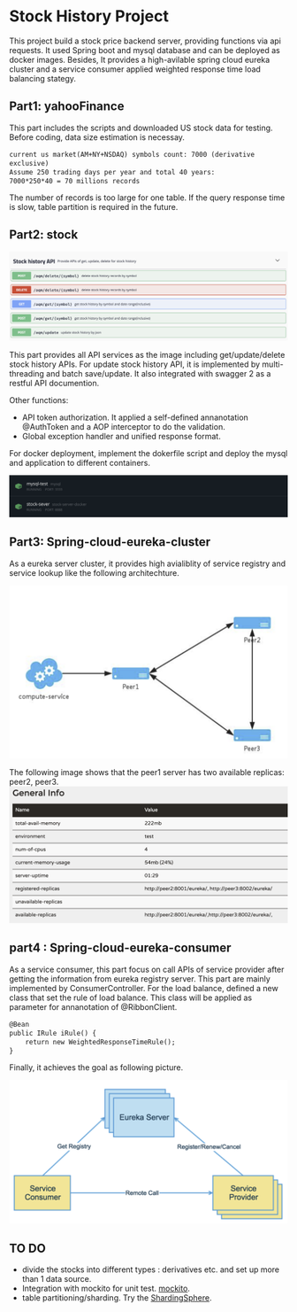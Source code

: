 # Stock History Project

This project  build a stock price backend server, providing functions via api requests. It used  Spring boot and mysql database and can be deployed as docker images. Besides, It provides a high-avilable spring cloud eureka cluster and a service consumer applied weighted response time load balancing stategy.

## Part1: yahooFinance 
This part includes the scripts and downloaded US stock data for testing.
Before coding, data size estimation is necessay. 

```
current us market(AM+NY+NSDAQ) symbols count: 7000 (derivative exclusive)
Assume 250 trading days per year and total 40 years:
7000*250*40 = 70 millions records
```
The number of records is too large for one table. If the query response time is slow, table partition is required in the future.

## Part2: stock 
![alt text](./md_img/swagger2.png "API list in swagger2")

This part provides all API services as the image including get/update/delete stock history APIs. For update stock history API,  it is implemented by multi-threading and batch save/update. It also integrated with swagger 2 as a restful API documention.

Other functions:
- API token authorization. It applied a self-defined annanotation @AuthToken and a AOP interceptor to do the validation.
- Global exception handler and unified response format.

For docker deployment, implement the dokerfile script and deploy the mysql and application to different containers.

![alt text](./md_img/docker.png "docker")


## Part3: Spring-cloud-eureka-cluster
As a eureka server cluster, it provides high avialiblity of service registry and service lookup like the following architechture. 

![alt text](./md_img/registry_cluster.png "registry cluster")

The following image shows that the peer1 server has two available replicas: peer2, peer3.
![alt text](./md_img/eureka_replias.png "registry cluster")

## part4 : Spring-cloud-eureka-consumer 
As a service consumer, this part focus on call APIs of service provider after getting the information from eureka registry server.  This part are mainly implemented by ConsumerController.
For the load balance, defined a new class that set the rule of load balance.
This class will be applied as parameter for annanotation of @RibbonClient.
```
@Bean
public IRule iRule() {
	return new WeightedResponseTimeRule();
}
```
Finally, it achieves the goal as following picture.

![alt text](./md_img/eureka_architecture.png "registry cluster")

## TO DO 
- divide the stocks into different types : derivatives etc. and set up more than 1 data source.
- Integration with mockito for unit test.  [mockito](https://javadoc.io/static/org.mockito/mockito-core/3.3.3/org/mockito/Mockito.html#0).
- table partitioning/sharding. Try the [ShardingSphere](https://shardingsphere.apache.org/). 

 